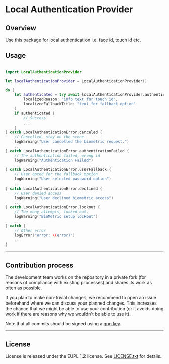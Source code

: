 # Local Authentication Provider

## Overview

Use this package for local authentication i.e. face id, touch id etc. 

## Usage

```swift

import LocalAuthenticationProvider

let localAuthenticationProvider = LocalAuthenticationProvider()

do {
	let authenticated = try await localAuthenticationProvider.authenticate(
		localizedReason: "info text for touch id",
		localizedFallbackTitle: "text for fallback option"
	)
	if authenticated {
		// Success
		...
	}
} catch LocalAuthenticationError.canceled {
	// Cancelled, stay on the scene
	logWarning("User cancelled the biometric request.")
	...
} catch LocalAuthenticationError.authenticationFailed {
	// The authentication failed, wrong id
	logWarning("Authentication Failed")
	...
} catch LocalAuthenticationError.userFallback {
	// User opted for the fallback option
	logWarning("User selected password option")
	...
} catch LocalAuthenticationError.declined {
	// User denied access
	logWarning("User declined biometric access")
	...
} catch LocalAuthenticationError.lockout {
	// Too many attempts, locked out. 
	logWarning("BioMetric setup lockout")
	...
} catch {
	// Other error
	logError("error: \(error)")
	...
}

```

---

## Contribution process

The development team works on the repository in a private fork (for reasons of compliance with existing processes) and shares its work as often as possible.

If you plan to make non-trivial changes, we recommend to open an issue beforehand where we can discuss your planned changes. This increases the chance that we might be able to use your contribution (or it avoids doing work if there are reasons why we wouldn't be able to use it).

Note that all commits should be signed using a [gpg key](https://docs.github.com/en/authentication/managing-commit-signature-verification/adding-a-gpg-key-to-your-github-account).

---

## License

License is released under the EUPL 1.2 license. See [LICENSE.txt](https://github.com/minvws/nl-mgo-app-ios-private/blob/main/Packages/LocalAuthenticationProvider/LICENSE.txt) for details.
